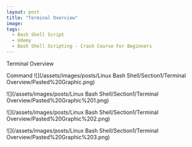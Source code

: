 ```yaml
---
layout: post
title: "Terminal Overview"
image:
tags:
  - Bash Shell Script
  - Udemy
  - Bash Shell Scripting - Crash Course For Beginners
---
```



Terminal Overview

Command
![](/assets/images/posts/Linux Bash Shell/Section1/Terminal Overview/Pasted%20Graphic.png)

![](/assets/images/posts/Linux Bash Shell/Section1/Terminal Overview/Pasted%20Graphic%201.png)

![](/assets/images/posts/Linux Bash Shell/Section1/Terminal Overview/Pasted%20Graphic%202.png)

![](/assets/images/posts/Linux Bash Shell/Section1/Terminal Overview/Pasted%20Graphic%203.png)
